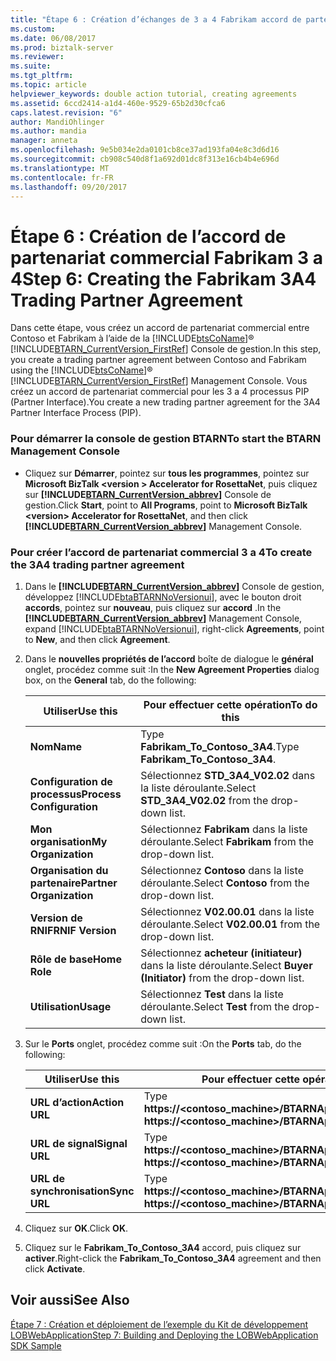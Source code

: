 ```yaml
---
title: "Étape 6 : Création d’échanges de 3 a 4 Fabrikam accord de partenariat | Documents Microsoft"
ms.custom: 
ms.date: 06/08/2017
ms.prod: biztalk-server
ms.reviewer: 
ms.suite: 
ms.tgt_pltfrm: 
ms.topic: article
helpviewer_keywords: double action tutorial, creating agreements
ms.assetid: 6ccd2414-a1d4-460e-9529-65b2d30cfca6
caps.latest.revision: "6"
author: MandiOhlinger
ms.author: mandia
manager: anneta
ms.openlocfilehash: 9e5b034e2da0101cb8ce37ad193fa04e8c3d6d16
ms.sourcegitcommit: cb908c540d8f1a692d01dc8f313e16cb4b4e696d
ms.translationtype: MT
ms.contentlocale: fr-FR
ms.lasthandoff: 09/20/2017
---
```

# <a name="step-6-creating-the-fabrikam-3a4-trading-partner-agreement"></a><span data-ttu-id="42de3-102">Étape 6 : Création de l’accord de partenariat commercial Fabrikam 3 a 4</span><span class="sxs-lookup"><span data-stu-id="42de3-102">Step 6: Creating the Fabrikam 3A4 Trading Partner Agreement</span></span>
<span data-ttu-id="42de3-103">Dans cette étape, vous créez un accord de partenariat commercial entre Contoso et Fabrikam à l’aide de la [!INCLUDE[btsCoName](../../includes/btsconame-md.md)]® [!INCLUDE[BTARN_CurrentVersion_FirstRef](../../includes/btarn-currentversion-firstref-md.md)] Console de gestion.</span><span class="sxs-lookup"><span data-stu-id="42de3-103">In this step, you create a trading partner agreement between Contoso and Fabrikam using the [!INCLUDE[btsCoName](../../includes/btsconame-md.md)]® [!INCLUDE[BTARN_CurrentVersion_FirstRef](../../includes/btarn-currentversion-firstref-md.md)] Management Console.</span></span> <span data-ttu-id="42de3-104">Vous créez un accord de partenariat commercial pour les 3 a 4 processus PIP (Partner Interface).</span><span class="sxs-lookup"><span data-stu-id="42de3-104">You create a new trading partner agreement for the 3A4 Partner Interface Process (PIP).</span></span>  
  
### <a name="to-start-the-btarn-management-console"></a><span data-ttu-id="42de3-105">Pour démarrer la console de gestion BTARN</span><span class="sxs-lookup"><span data-stu-id="42de3-105">To start the BTARN Management Console</span></span>  
  
-   <span data-ttu-id="42de3-106">Cliquez sur **Démarrer**, pointez sur **tous les programmes**, pointez sur **Microsoft BizTalk \<version > Accelerator for RosettaNet**, puis cliquez sur  **[!INCLUDE[BTARN_CurrentVersion_abbrev](../../includes/btarn-currentversion-abbrev-md.md)]**  Console de gestion.</span><span class="sxs-lookup"><span data-stu-id="42de3-106">Click **Start**, point to **All Programs**, point to **Microsoft BizTalk \<version> Accelerator for RosettaNet**, and then click **[!INCLUDE[BTARN_CurrentVersion_abbrev](../../includes/btarn-currentversion-abbrev-md.md)]** Management Console.</span></span>  
  
### <a name="to-create-the-3a4-trading-partner-agreement"></a><span data-ttu-id="42de3-107">Pour créer l’accord de partenariat commercial 3 a 4</span><span class="sxs-lookup"><span data-stu-id="42de3-107">To create the 3A4 trading partner agreement</span></span>  
  
1.  <span data-ttu-id="42de3-108">Dans le  **[!INCLUDE[BTARN_CurrentVersion_abbrev](../../includes/btarn-currentversion-abbrev-md.md)]**  Console de gestion, développez [!INCLUDE[btaBTARNNoVersionui](../../includes/btabtarnnoversionui-md.md)], avec le bouton droit **accords**, pointez sur **nouveau**, puis cliquez sur **accord** .</span><span class="sxs-lookup"><span data-stu-id="42de3-108">In the **[!INCLUDE[BTARN_CurrentVersion_abbrev](../../includes/btarn-currentversion-abbrev-md.md)]** Management Console, expand [!INCLUDE[btaBTARNNoVersionui](../../includes/btabtarnnoversionui-md.md)], right-click **Agreements**, point to **New**, and then click **Agreement**.</span></span>  
  
2.  <span data-ttu-id="42de3-109">Dans le **nouvelles propriétés de l’accord** boîte de dialogue le **général** onglet, procédez comme suit :</span><span class="sxs-lookup"><span data-stu-id="42de3-109">In the **New Agreement Properties** dialog box, on the **General** tab, do the following:</span></span>  
  
    |<span data-ttu-id="42de3-110">Utiliser</span><span class="sxs-lookup"><span data-stu-id="42de3-110">Use this</span></span>|<span data-ttu-id="42de3-111">Pour effectuer cette opération</span><span class="sxs-lookup"><span data-stu-id="42de3-111">To do this</span></span>|  
    |--------------|----------------|  
    |<span data-ttu-id="42de3-112">**Nom**</span><span class="sxs-lookup"><span data-stu-id="42de3-112">**Name**</span></span>|<span data-ttu-id="42de3-113">Type **Fabrikam_To_Contoso_3A4**.</span><span class="sxs-lookup"><span data-stu-id="42de3-113">Type **Fabrikam_To_Contoso_3A4**.</span></span>|  
    |<span data-ttu-id="42de3-114">**Configuration de processus**</span><span class="sxs-lookup"><span data-stu-id="42de3-114">**Process Configuration**</span></span>|<span data-ttu-id="42de3-115">Sélectionnez **STD_3A4_V02.02** dans la liste déroulante.</span><span class="sxs-lookup"><span data-stu-id="42de3-115">Select **STD_3A4_V02.02** from the drop-down list.</span></span>|  
    |<span data-ttu-id="42de3-116">**Mon organisation**</span><span class="sxs-lookup"><span data-stu-id="42de3-116">**My Organization**</span></span>|<span data-ttu-id="42de3-117">Sélectionnez **Fabrikam** dans la liste déroulante.</span><span class="sxs-lookup"><span data-stu-id="42de3-117">Select **Fabrikam** from the drop-down list.</span></span>|  
    |<span data-ttu-id="42de3-118">**Organisation du partenaire**</span><span class="sxs-lookup"><span data-stu-id="42de3-118">**Partner Organization**</span></span>|<span data-ttu-id="42de3-119">Sélectionnez **Contoso** dans la liste déroulante.</span><span class="sxs-lookup"><span data-stu-id="42de3-119">Select **Contoso** from the drop-down list.</span></span>|  
    |<span data-ttu-id="42de3-120">**Version de RNIF**</span><span class="sxs-lookup"><span data-stu-id="42de3-120">**RNIF Version**</span></span>|<span data-ttu-id="42de3-121">Sélectionnez **V02.00.01** dans la liste déroulante.</span><span class="sxs-lookup"><span data-stu-id="42de3-121">Select **V02.00.01** from the drop-down list.</span></span>|  
    |<span data-ttu-id="42de3-122">**Rôle de base**</span><span class="sxs-lookup"><span data-stu-id="42de3-122">**Home Role**</span></span>|<span data-ttu-id="42de3-123">Sélectionnez **acheteur (initiateur)** dans la liste déroulante.</span><span class="sxs-lookup"><span data-stu-id="42de3-123">Select **Buyer (Initiator)** from the drop-down list.</span></span>|  
    |<span data-ttu-id="42de3-124">**Utilisation**</span><span class="sxs-lookup"><span data-stu-id="42de3-124">**Usage**</span></span>|<span data-ttu-id="42de3-125">Sélectionnez **Test** dans la liste déroulante.</span><span class="sxs-lookup"><span data-stu-id="42de3-125">Select **Test** from the drop-down list.</span></span>|  
  
3.  <span data-ttu-id="42de3-126">Sur le **Ports** onglet, procédez comme suit :</span><span class="sxs-lookup"><span data-stu-id="42de3-126">On the **Ports** tab, do the following:</span></span>  
  
    |<span data-ttu-id="42de3-127">Utiliser</span><span class="sxs-lookup"><span data-stu-id="42de3-127">Use this</span></span>|<span data-ttu-id="42de3-128">Pour effectuer cette opération</span><span class="sxs-lookup"><span data-stu-id="42de3-128">To do this</span></span>|  
    |--------------|----------------|  
    |<span data-ttu-id="42de3-129">**URL d’action**</span><span class="sxs-lookup"><span data-stu-id="42de3-129">**Action URL**</span></span>|<span data-ttu-id="42de3-130">Type **https://<contoso_machine>/BTARNApp/RNIFReceive.aspx**.</span><span class="sxs-lookup"><span data-stu-id="42de3-130">Type **https://<contoso_machine>/BTARNApp/RNIFReceive.aspx**.</span></span>|  
    |<span data-ttu-id="42de3-131">**URL de signal**</span><span class="sxs-lookup"><span data-stu-id="42de3-131">**Signal URL**</span></span>|<span data-ttu-id="42de3-132">Type **https://<contoso_machine>/BTARNApp/RNIFReceive.aspx**.</span><span class="sxs-lookup"><span data-stu-id="42de3-132">Type **https://<contoso_machine>/BTARNApp/RNIFReceive.aspx**.</span></span>|  
    |<span data-ttu-id="42de3-133">**URL de synchronisation**</span><span class="sxs-lookup"><span data-stu-id="42de3-133">**Sync URL**</span></span>|<span data-ttu-id="42de3-134">Type **https://<contoso_machine>/BTARNApp/RNIFReceive.aspx**.</span><span class="sxs-lookup"><span data-stu-id="42de3-134">Type **https://<contoso_machine>/BTARNApp/RNIFReceive.aspx**.</span></span>|  
  
4.  <span data-ttu-id="42de3-135">Cliquez sur **OK**.</span><span class="sxs-lookup"><span data-stu-id="42de3-135">Click **OK**.</span></span>  
  
5.  <span data-ttu-id="42de3-136">Cliquez sur le **Fabrikam_To_Contoso_3A4** accord, puis cliquez sur **activer**.</span><span class="sxs-lookup"><span data-stu-id="42de3-136">Right-click the **Fabrikam_To_Contoso_3A4** agreement and then click **Activate**.</span></span>  
  
## <a name="see-also"></a><span data-ttu-id="42de3-137">Voir aussi</span><span class="sxs-lookup"><span data-stu-id="42de3-137">See Also</span></span>  
 [<span data-ttu-id="42de3-138">Étape 7 : Création et déploiement de l’exemple du Kit de développement LOBWebApplication</span><span class="sxs-lookup"><span data-stu-id="42de3-138">Step 7: Building and Deploying the LOBWebApplication SDK Sample</span></span>](../../adapters-and-accelerators/accelerator-rosettanet/step-7-building-and-deploying-the-lobwebapplication-sdk-sample.md)